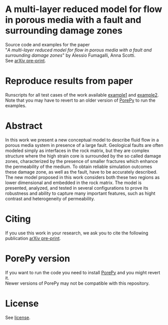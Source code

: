 # A multi-layer reduced model for flow in porous media with a fault and surrounding damage zones
Source code and examples for the paper<br>
 "*A multi-layer reduced model for flow in porous media with a fault and surrounding damage zones*" by Alessio Fumagalli, Anna Scotti.<br>
 See [arXiv pre-print](https://arxiv.org/abs/1903.01117).

# Reproduce results from paper
Runscripts for all test cases of the work available [example1](./example1) and [example2](./example2).<br>
Note that you may have to revert to an older version of [PorePy](https://github.com/pmgbergen/porepy) to run the examples.

# Abstract
In this work we present a new conceptual model to describe fluid flow in a porous media system in presence of a large fault. Geological faults are often modeled simply as interfaces in the rock matrix, but they are complex structure where the high strain core is surrounded by the so called damage zones, characterized by the presence of smaller fractures which enhance the permeability of the medium. To obtain reliable simulation outcomes these damage zone, as well as the fault, have to be accurately described. The new model proposed in this work considers both these two regions as lower dimensional and embedded in the rock matrix. The model is presented, analyzed, and tested in several configurations to prove its robustness and ability to capture many important features, such as hight contrast and heterogeneity of permeability.

# Citing
If you use this work in your research, we ask you to cite the following publication [arXiv pre-print](https://arxiv.org/abs/1903.01117).

# PorePy version
If you want to run the code you need to install [PorePy](https://github.com/pmgbergen/porepy) and you might revert it.<br>
Newer versions of PorePy may not be compatible with this repository.

# License
See [license](./LICENSE).
